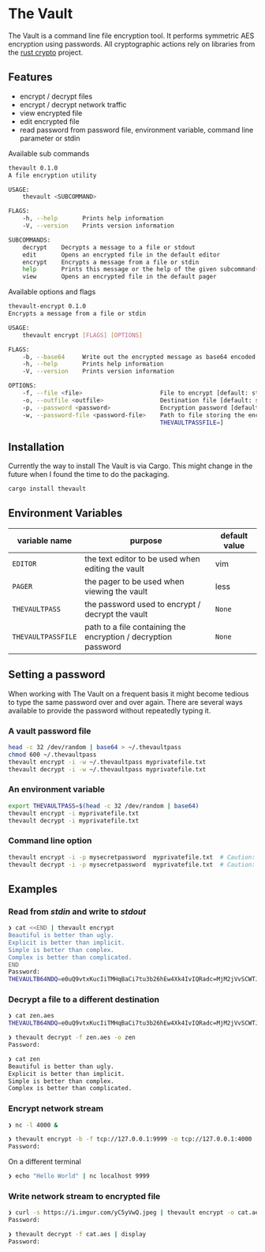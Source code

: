 # The Vault

The Vault is a command line file encryption tool. It performs symmetric AES
encryption using passwords. All cryptographic actions rely on libraries from the
[rust crypto](https://github.com/RustCrypto/block-ciphers) project.

## Features

- encrypt / decrypt files
- encrypt / decrypt network traffic
- view encrypted file
- edit encrypted file
- read password from password file, environment variable, command line parameter
  or stdin

Available sub commands

```sh
thevault 0.1.0
A file encryption utility

USAGE:
    thevault <SUBCOMMAND>

FLAGS:
    -h, --help       Prints help information
    -V, --version    Prints version information

SUBCOMMANDS:
    decrypt    Decrypts a message to a file or stdout
    edit       Opens an encrypted file in the default editor
    encrypt    Encrypts a message from a file or stdin
    help       Prints this message or the help of the given subcommand(s)
    view       Opens an encrypted file in the default pager

```

Available options and flags

```sh
thevault-encrypt 0.1.0
Encrypts a message from a file or stdin

USAGE:
    thevault encrypt [FLAGS] [OPTIONS]

FLAGS:
    -b, --base64     Write out the encrypted message as base64 encoded string
    -h, --help       Prints help information
    -V, --version    Prints version information

OPTIONS:
    -f, --file <file>                      File to encrypt [default: stdin]
    -o, --outfile <outfile>                Destination file [default: stdout]
    -p, --password <password>              Encryption password [default: stdin] [env: THEVAULTPASS]
    -w, --password-file <password-file>    Path to file storing the encryption password [env:
                                           THEVAULTPASSFILE=]

```

## Installation

Currently the way to install The Vault is via Cargo. This might change in the
future when I found the time to do the packaging.

```sh
cargo install thevault
```

## Environment Variables

| variable name      | purpose                                                        | default value |
| ------------------ | -------------------------------------------------------------- | ------------- |
| `EDITOR`           | the text editor to be used when editing the vault              | vim           |
| `PAGER`            | the pager to be used when viewing the vault                    | less          |
| `THEVAULTPASS`     | the password used to encrypt / decrypt the vault               | `None`        |
| `THEVAULTPASSFILE` | path to a file containing the encryption / decryption password | `None`        |

## Setting a password

When working with The Vault on a frequent basis it might become tedious to type
the same password over and over again. There are several ways available to provide
the password without repeatedly typing it.

### A vault password file

```sh
head -c 32 /dev/random | base64 > ~/.thevaultpass
chmod 600 ~/.thevaultpass
thevault encrypt -i -w ~/.thevaultpass myprivatefile.txt
thevault decrypt -i -w ~/.thevaultpass myprivatefile.txt
```

### An environment variable

```sh
export THEVAULTPASS=$(head -c 32 /dev/random | base64)
thevault encrypt -i myprivatefile.txt
thevault decrypt -i myprivatefile.txt
```

### Command line option

```sh
thevault encrypt -i -p mysecretpassword  myprivatefile.txt  # Caution: the password ends up in the shell history
thevault decrypt -i -p mysecretpassword  myprivatefile.txt  # Caution: the password ends up in the shell history
```

## Examples

### Read from _stdin_ and write to _stdout_

```sh
❯ cat <<END | thevault encrypt
Beautiful is better than ugly.
Explicit is better than implicit.
Simple is better than complex.
Complex is better than complicated.
END
Password:
THEVAULTB64NDQ=e0uQ9vtxKucIiTMHqBaCi7tu3b26hEw4Xk4IvIQRadc=MjM2jVvSCWTJqCnlc3vetr5vYYo802VqEmmla40BJVlHeKjiA5wQFAYUB6LiWoej8Hh0RGnC/C6SyKfBpOTkx4VW6kY9uKwdipuTZkAUVaNB0NH2fcM0Ps5iXjQh+tcg18CDgLXLDnWH4DQm0rl10yGt3W9DLWUcpAgyW6aQPqnuWeKDbZo9zdr7zXD5AomFv2zPZcMDEN8vhU1AWqzHJXnEjudZOq+nCn5735Jn4ZC+hMY=
```

### Decrypt a file to a different destination

```sh
❯ cat zen.aes
THEVAULTB64NDQ=e0uQ9vtxKucIiTMHqBaCi7tu3b26hEw4Xk4IvIQRadc=MjM2jVvSCWTJqCnlc3vetr5vYYo802VqEmmla40BJVlHeKjiA5wQFAYUB6LiWoej8Hh0RGnC/C6SyKfBpOTkx4VW6kY9uKwdipuTZkAUVaNB0NH2fcM0Ps5iXjQh+tcg18CDgLXLDnWH4DQm0rl10yGt3W9DLWUcpAgyW6aQPqnuWeKDbZo9zdr7zXD5AomFv2zPZcMDEN8vhU1AWqzHJXnEjudZOq+nCn5735Jn4ZC+hMY=

❯ thevault decrypt -f zen.aes -o zen
Password:

❯ cat zen
Beautiful is better than ugly.
Explicit is better than implicit.
Simple is better than complex.
Complex is better than complicated.
```

### Encrypt network stream

```sh
❯ nc -l 4000 &

❯ thevault encrypt -b -f tcp://127.0.0.1:9999 -o tcp://127.0.0.1:4000
Password:
```

On a different terminal

```sh
❯ echo "Hello World" | nc localhost 9999
```

### Write network stream to encrypted file

```sh
❯ curl -s https://i.imgur.com/yC5yVwQ.jpeg | thevault encrypt -o cat.aes
Password:

❯ thevault decrypt -f cat.aes | display
Password:
```
